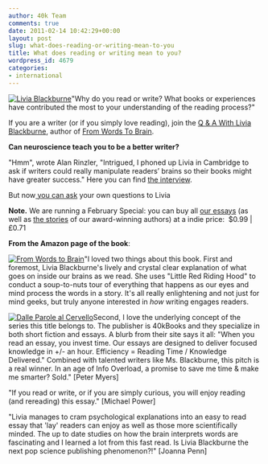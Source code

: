 ```yaml
---
author: 40k Team
comments: true
date: 2011-02-14 10:42:29+00:00
layout: post
slug: what-does-reading-or-writing-mean-to-you
title: What does reading or writing mean to you?
wordpress_id: 4679
categories:
- international
---
```


[![Livia Blackburne](http://www.40kbooks.com/wp-content/uploads/livia.jpg)](http://www.40kbooks.com/?attachment_id=3731)"Why do you read or write? What books or experiences have contributed the most to your understanding of the reading process?"

If you are a writer (or if you simply love reading), join the [Q & A With Livia Blackburne](http://www.goodreads.com/group/show/44031.Q_A_with_Livia_Blackburne), author of [From Words To Brain](http://www.amazon.com/From-Words-to-Brain-ebook/dp/B004GKMZ30/ref=cm_lmf_tit_5).

**Can neuroscience teach you to be a better writer?**

"Hmm", wrote Alan Rinzler, "Intrigued, I phoned up Livia in Cambridge to ask if writers could really manipulate readers’ brains so their books might have greater success." Here you can find [the interview](http://www.alanrinzler.com/blog/2009/12/07/lighting-up-your-reader%E2%80%99s-brain-can-neuroscience-teach-you-to-be-a-better-writer/).

But now[ you can ask](http://www.goodreads.com/group/show/44031.Q_A_with_Livia_Blackburne) your own questions to Livia

**Note.** We are running a February Special: you can buy all [our essays](http://www.40kbooks.com/?p=4044) (as well as [the stories](http://www.40kbooks.com/?p=3849) of our award-winning authors) at a indie price:  $0.99 | £0.71

**From the Amazon page of the book**:

[![From Words to Brain](http://www.40kbooks.com/wp-content/uploads/livia_en_t.png)](http://www.amazon.com/From-Words-to-Brain-ebook/dp/B004GKMZ30/ref=cm_lmf_tit_5)"I loved two things about this book. First and foremost, Livia Blackburne's lively and crystal clear explanation of what goes on inside our brains as we read.
She uses "Little Red Riding Hood" to conduct a soup-to-nuts tour of everything that happens as our eyes and mind process the words in a story. It's all really enlightening and not just for mind geeks, but truly anyone interested in *how* writing engages readers.

[![Dalle Parole al Cervello](http://www.40kbooks.com/wp-content/uploads/livia_it_t.png)](http://www.40kbooks.com/?attachment_id=3011)Second, I love the underlying concept of the series this title belongs to. The publisher is 40kBooks and they specialize in both short fiction and essays.
A blurb from their site says it all: "When you read an essay, you invest time.
Our essays are designed to deliver focused knowledge in +/- an hour. Efficiency = Reading Time / Knowledge Delivered." Combined with talented writers like Ms. Blackburne, this pitch is a real winner. In an age of Info Overload, a promise to save me time & make me smarter? Sold."
[Peter Myers]

"If you read or write, or if you are simply curious, you will enjoy reading (and rereading) this essay."
[Michael Power]

"Livia manages to cram psychological explanations into an easy to read essay that 'lay' readers can enjoy as well as those more scientifically minded. The up to date studies on how the brain interprets words are fascinating and I learned a lot from this fast read. Is Livia Blackburne the next pop science publishing phenomenon?!"
[Joanna Penn]
